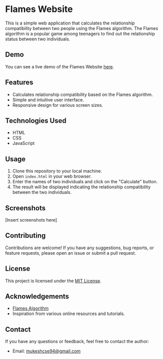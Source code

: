 # Flames Website

This is a simple web application that calculates the relationship compatibility between two people using the Flames algorithm. The Flames algorithm is a popular game among teenagers to find out the relationship status between two individuals.

## Demo

You can see a live demo of the Flames Website [here](#).

## Features

- Calculates relationship compatibility based on the Flames algorithm.
- Simple and intuitive user interface.
- Responsive design for various screen sizes.

## Technologies Used

- HTML
- CSS
- JavaScript

## Usage

1. Clone this repository to your local machine.
2. Open `index.html` in your web browser.
3. Enter the names of two individuals and click on the "Calculate" button.
4. The result will be displayed indicating the relationship compatibility between the two individuals.

## Screenshots

[Insert screenshots here]

## Contributing

Contributions are welcome! If you have any suggestions, bug reports, or feature requests, please open an issue or submit a pull request.

## License

This project is licensed under the [MIT License](LICENSE).

## Acknowledgements

- [Flames Algorithm](https://en.wikipedia.org/wiki/FLAMES)
- Inspiration from various online resources and tutorials.

## Contact

If you have any questions or feedback, feel free to contact the author:
- Email: [mukeshcse94@gmail.com](mukeshcse94@gmail.com)
